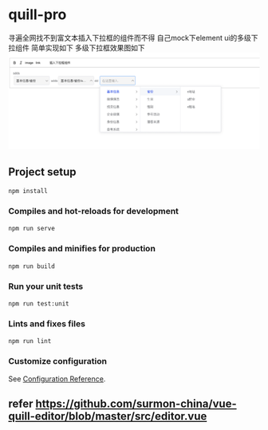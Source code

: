 # quill-pro
 寻遍全网找不到富文本插入下拉框的组件而不得
 自己mock下element ui的多级下拉组件 简单实现如下
 多级下拉框效果图如下
![image](https://github.com/bigcui/quill-pro/raw/main/src/assets/select.png)
## Project setup
```
npm install
```

### Compiles and hot-reloads for development
```
npm run serve
```

### Compiles and minifies for production
```
npm run build
```

### Run your unit tests
```
npm run test:unit
```

### Lints and fixes files
```
npm run lint
```

### Customize configuration
See [Configuration Reference](https://cli.vuejs.org/config/).

## refer  https://github.com/surmon-china/vue-quill-editor/blob/master/src/editor.vue